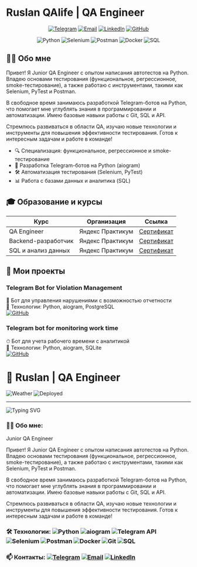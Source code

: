 # Ruslan QAlife | QA Engineer

<div align="center">
  

[![Telegram](https://img.shields.io/badge/-Telegram-26A5E4?logo=telegram&logoColor=white)](https://t.me/yourusername)
[![Email](https://img.shields.io/badge/-Email-D14836?logo=gmail&logoColor=white)](mailto:your.email@example.com)
[![LinkedIn](https://img.shields.io/badge/-LinkedIn-0A66C2?logo=linkedin&logoColor=white)](https://linkedin.com/in/yourusername)
[![GitHub](https://img.shields.io/badge/-GitHub-181717?logo=github&logoColor=white)](https://github.com/RuslanQAlife)

![Python](https://img.shields.io/badge/-Python-3776AB?logo=python&logoColor=white)
![Selenium](https://img.shields.io/badge/-Selenium-43B02A?logo=selenium&logoColor=white)
![Postman](https://img.shields.io/badge/-Postman-FF6C37?logo=postman&logoColor=white)
![Docker](https://img.shields.io/badge/-Docker-2496ED?logo=docker&logoColor=white)
![SQL](https://img.shields.io/badge/-SQL-4479A1?logo=mysql&logoColor=white)

</div>

## 👨‍💻 Обо мне

Привет! Я Junior QA Engineer с опытом написания автотестов на Python. Владею основами тестирования (функциональное, регрессионное, smoke-тестирование), а также работаю с инструментами, такими как Selenium, PyTest и Postman.

В свободное время занимаюсь разработкой Telegram-ботов на Python, что помогает мне углублять знания в программировании и автоматизации. Имею базовые навыки работы с Git, SQL и API.

Стремлюсь развиваться в области QA, изучаю новые технологии и инструменты для повышения эффективности тестирования. Готов к интересным задачам и работе в команде!

- 🔍 Специализация: функциональное, регрессионное и smoke-тестирование
- 🤖 Разработка Telegram-ботов на Python (aiogram)
- 🛠 Автоматизация тестирования (Selenium, PyTest)
- 📊 Работа с базами данных и аналитика (SQL)

## 🎓 Образование и курсы

| Курс | Организация | Ссылка |
|------|-------------|--------|
| QA Engineer | Яндекс Практикум | [Сертификат](https://practicum.yandex.ru/qa-engineer/) |
| Backend-разработчик | Яндекс Практикум | [Сертификат](https://practicum.yandex.ru/backend-developer/) |
| SQL и анализ данных | Яндекс Практикум | [Сертификат](https://practicum.yandex.ru/sql-data-analyst/) |

## 🚀 Мои проекты

### Telegram Bot for Violation Management
📌 Бот для управления нарушениями с возможностью отчетности  
🔧 Технологии: Python, aiogram, PostgreSQL  
[![GitHub](https://img.shields.io/badge/-Repo-181717?logo=github)](https://github.com/RuslanQAlife/Telegram-Bot-for-Violation-Management)

### Telegram bot for monitoring work time
⏱ Бот для учета рабочего времени с аналитикой  
🔧 Технологии: Python, aiogram, SQLite  
[![GitHub](https://img.shields.io/badge/-Repo-181717?logo=github)](https://github.com/RuslanQAlife/Telegram-bot-for-monitoring-work-time)













# 🌟 Ruslan | QA Engineer

![Weather](https://img.shields.io/badge/🌈_Weather-☀️-gold)  ![Deployed](https://img.shields.io/badge/📡_Deployed-2_online-brightgreen) 

---
![Typing SVG](https://readme-typing-svg.herokuapp.com/?lines=QA+Engineer;Telegram+Bot+Developer;Python+Enthusiast;Automation+Lover)
### 👨‍💻 Обо мне:
Junior QA Engineer

Привет! Я Junior QA Engineer с опытом написания автотестов на Python. Владею основами тестирования (функциональное, регрессионное, smoke-тестирование), а также работаю с инструментами, такими как Selenium, PyTest и Postman.

В свободное время занимаюсь разработкой Telegram-ботов на Python, что помогает мне углублять знания в программировании и автоматизации. Имею базовые навыки работы с Git, SQL и API.

Стремлюсь развиваться в области QA, изучаю новые технологии и инструменты для повышения эффективности тестирования. Готов к интересным задачам и работе в команде!

### 🛠 Технологии: ![Python](https://img.shields.io/badge/-Python-3776AB?logo=python) ![aiogram](https://img.shields.io/badge/-aiogram-259B24?logo=telegram) ![Telegram API](https://img.shields.io/badge/-Telegram_API-26A5E4?logo=telegram) ![Selenium](https://img.shields.io/badge/-Selenium-43B02A?logo=selenium) ![Postman](https://img.shields.io/badge/-Postman-FF6C37?logo=postman) ![Docker](https://img.shields.io/badge/-Docker-2496ED?logo=docker) ![Git](https://img.shields.io/badge/-Git-F05032?logo=git) ![SQL](https://img.shields.io/badge/-SQL-4479A1?logo=mysql)

### 📫 Контакты: [![Telegram](https://img.shields.io/badge/-Telegram-26A5E4?logo=telegram)](https://t.me/yourusername) [![Email](https://img.shields.io/badge/-Email-D14836?logo=gmail)](mailto:your.email@example.com) [![LinkedIn](https://img.shields.io/badge/-LinkedIn-0A66C2?logo=linkedin)](https://linkedin.com/in/yourusername)


